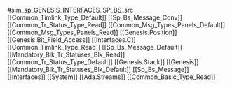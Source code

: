 #sim_sp_GENESIS_INTERFACES_SP_BS_src
[[Common_Timlink_Type_Default]]
[[Sp_Bs_Message_Conv]]
[[Common_Tr_Status_Type_Read]]
[[Common_Msg_Types_Panels_Default]]
[[Common_Msg_Types_Panels_Read]]
[[Genesis.Position]]
[[Genesis.Bit_Field_Access]]
[[Interfaces.C]]
[[Common_Timlink_Type_Read]]
[[Sp_Bs_Message_Default]]
[[Mandatory_Blk_Tr_Statuses_Blk_Read]]
[[Common_Tr_Status_Type_Default]]
[[Genesis.Stack]]
[[Genesis]]
[[Mandatory_Blk_Tr_Statuses_Blk_Default]]
[[Sp_Bs_Message]]
[[Interfaces]]
[[System]]
[[Ada.Streams]]
[[Common_Basic_Type_Read]]
